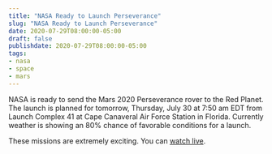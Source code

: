```yaml
---
title: "NASA Ready to Launch Perseverance"
slug: "NASA Ready to Launch Perseverance"
date: 2020-07-29T08:00:00-05:00
draft: false
publishdate: 2020-07-29T08:00:00-05:00
tags:
- nasa
- space
- mars
---
```


NASA is ready to send the Mars 2020 Perseverance rover to the Red Planet. The launch is planned for tomorrow, Thursday, July 30 at 7:50 am EDT from Launch Complex 41 at Cape Canaveral Air Force Station in Florida. Currently weather is showing an 80% chance of favorable conditions for a launch.

These missions are extremely exciting. You can [watch live][1].

[1]: https://www.nasa.gov/nasalive
